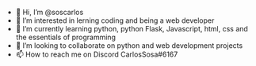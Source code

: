 - 👋 Hi, I’m @soscarlos
- 👀 I’m interested in lerning coding and being a web developer
- 🌱 I’m currently learning python, python Flask, Javascript, html, css and the essentials of programming
- 💞️ I’m looking to collaborate on python and web development projects
- 📫 How to reach me on Discord CarlosSosa#6167

<!---
soscarlos/soscarlos is a ✨ special ✨ repository because its `README.md` (this file) appears on your GitHub profile.
You can click the Preview link to take a look at your changes.
--->

